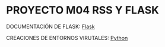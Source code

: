 # PROYECTO M04 RSS Y FLASK

DOCUMENTACIÓN DE FLASK: [Flask](https://flask.palletsprojects.com/en/3.0.x/)

CREACIONES DE ENTORNOS VIRUTALES: [Python](https://docs.python.org/es/3/library/venv.html)